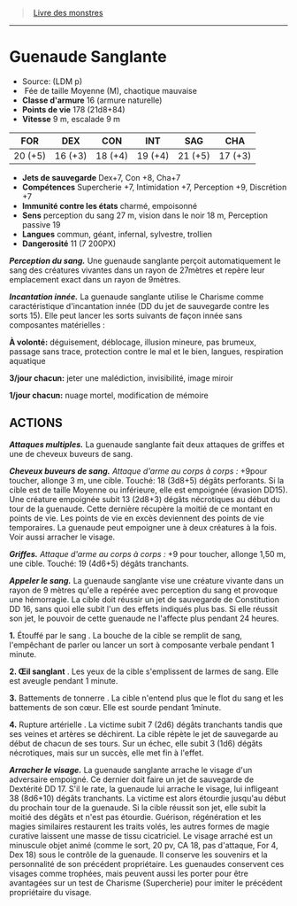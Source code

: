 ﻿> [Livre des monstres](tome_of_beasts.md)

---

# Guenaude Sanglante

- Source: (LDM p)
-  Fée de taille Moyenne (M), chaotique mauvaise
- **Classe d'armure** 16 (armure naturelle)
- **Points de vie** 178 (21d8+84)
- **Vitesse** 9 m, escalade 9 m

|FOR|DEX|CON|INT|SAG|CHA|
|---|---|---|---|---|---|
|20 (+5)|16 (+3)|18 (+4)|19 (+4)|21 (+5)|17 (+3)|

- **Jets de sauvegarde** Dex+7, Con +8, Cha+7
- **Compétences** Supercherie +7, Intimidation +7, Perception +9, Discrétion +7
- **Immunité contre les états** charmé, empoisonné
- **Sens** perception du sang 27 m, vision dans le noir 18 m, Perception passive 19
- **Langues** commun, géant, infernal, sylvestre, trollien
- **Dangerosité** 11 (7 200PX)

**_Perception du sang._** Une guenaude sanglante perçoit automatiquement le sang des créatures vivantes dans un rayon de 27mètres et repère leur emplacement exact dans un rayon de 9mètres.

**_Incantation innée._** La guenaude sanglante utilise le Charisme comme caractéristique d'incantation innée (DD du jet de sauvegarde contre les sorts 15). Elle peut lancer les sorts suivants de façon innée sans composantes matérielles :

**À volonté:** déguisement, déblocage, illusion mineure, pas brumeux, passage sans trace, protection contre le mal et le bien, langues, respiration aquatique

**3/jour chacun:** jeter une malédiction, invisibilité, image miroir

**1/jour chacun:** nuage mortel, modification de mémoire

## ACTIONS

**_Attaques multiples._** La guenaude sanglante fait deux attaques de griffes et une de cheveux buveurs de sang.

**_Cheveux buveurs de sang._** _Attaque d'arme au corps à corps :_
+9pour toucher, allonge 3 m, une cible. Touché: 18 (3d8+5) dégâts perforants. Si la cible est de taille Moyenne ou inférieure, elle est empoignée (évasion DD15). Une créature empoignée subit 13 (2d8+3) dégâts nécrotiques au début du tour de la guenaude. Cette dernière récupère la moitié de ce montant en points de vie. Les points de vie en excès deviennent des points de vie temporaires. La guenaude peut empoigner une à deux créatures à la fois. Voir aussi arracher le visage.

**_Griffes._** _Attaque d'arme au corps à corps :_ +9 pour toucher, allonge 1,50 m, une cible. Touché: 19 (4d6+5) dégâts tranchants.

**_Appeler le sang._** La guenaude sanglante vise une créature vivante dans un rayon de 9 mètres qu'elle a repérée avec perception du sang et provoque une hémorragie. La cible doit réussir un jet de sauvegarde de Constitution DD 16, sans quoi elle subit l'un des effets indiqués plus bas. Si elle réussit son jet, le pouvoir de cette guenaude ne l'affecte plus pendant 24 heures.

**1.** Étouffé par le sang . La bouche de la cible se remplit de sang, l'empêchant de parler ou lancer un sort à composante verbale pendant 1 minute.

**2. Œil sanglant** . Les yeux de la cible s'emplissent de larmes de sang. Elle est aveugle pendant 1 minute.

**3.** Battements de tonnerre . La cible n'entend plus que le flot du sang et les battements de son cœur. Elle est sourde pendant 1minute.

**4.** Rupture artérielle . La victime subit 7 (2d6) dégâts tranchants tandis que ses veines et artères se déchirent. La cible répète le jet de sauvegarde au début de chacun de ses tours. Sur un échec, elle subit 3 (1d6) dégâts nécrotiques, mais sur un succès, elle met fin à l'effet.

**_Arracher le visage._** La guenaude sanglante arrache le visage d'un adversaire empoigné. Ce dernier doit faire un jet de sauvegarde de Dextérité DD 17. S'il le rate, la guenaude lui arrache le visage, lui infligeant 38 (8d6+10) dégâts tranchants. La victime est alors étourdie jusqu'au début du prochain tour de la guenaude. Si la cible réussit son jet, elle subit la moitié des dégâts et n'est pas étourdie. Guérison, régénération et les magies similaires restaurent les traits volés, les autres formes de magie curative laissent une masse de tissu cicatriciel. Le visage arraché est un minuscule objet animé (comme le sort, 20 pv, CA 18, pas d'attaque, For 4, Dex 18) sous le contrôle de la guenaude. Il conserve les souvenirs et la personnalité de son précédent propriétaire. Les guenaudes conservent ces visages comme trophées, mais peuvent aussi les porter pour être avantagées sur un test de Charisme (Supercherie) pour imiter le précédent propriétaire du visage.

